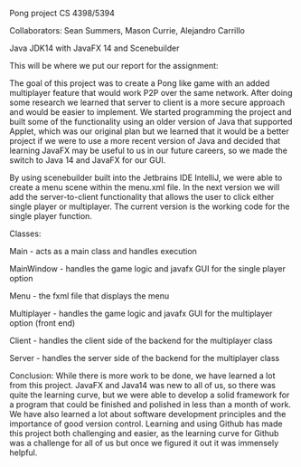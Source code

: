 Pong project CS 4398/5394

Collaborators: Sean Summers, Mason Currie, Alejandro Carrillo

Java JDK14 with JavaFX 14 and Scenebuilder

This will be where we put our report for the assignment:

The goal of this project was to create a Pong like game with an added multiplayer feature that would work P2P over the same network. After doing some research we learned that server to client is a more secure approach and would be easier to implement. We started programming the project and built some of the functionality using an older version of Java that supported Applet, which was our original plan but we learned that it would be a better project if we were to use a more recent version of Java and decided that learning JavaFX may be useful to us in our future careers, so we made the switch to Java 14 and JavaFX for our GUI. 

By using scenebuilder built into the Jetbrains IDE IntelliJ, we were able to create a menu scene within the menu.xml file. In the next version we will add the server-to-client functionality that allows the user to click either single player or multiplayer. The current version is the working code for the single player function.

Classes: 

Main - acts as a main class and handles execution

MainWindow - handles the game logic and javafx GUI for the single player option

Menu - the fxml file that displays the menu

Multiplayer - handles the game logic and javafx GUI for the multiplayer option (front end)

Client - handles the client side of the backend for the multiplayer class

Server - handles the server side of the backend for the multiplayer class


Conclusion: While there is more work to be done, we have learned a lot from this project. JavaFX and Java14 was new to all of us, so there was quite the learning curve, but we were able to develop a solid framework for a program that could be finished and polished in less than a month of work. We have also learned a lot about software development principles and the importance of good version control. Learning and using Github has made this project both challenging and easier, as the learning curve for Github was a challenge for all of us but once we figured it out it was immensely helpful. 








